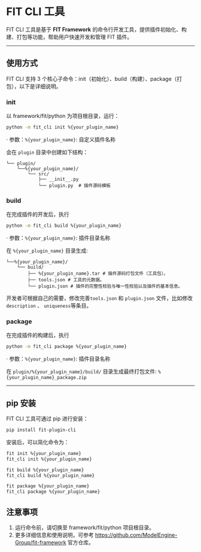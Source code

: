 # FIT CLI 工具

FIT CLI 工具是基于 **FIT Framework** 的命令行开发工具，提供插件初始化、构建、打包等功能，帮助用户快速开发和管理 FIT 插件。

---

## 使用方式

FIT CLI 支持 3 个核心子命令：init（初始化）、build（构建）、package（打包），以下是详细说明。

### init

以 framework/fit/python 为项目根目录，运行：

```bash
python -m fit_cli init %{your_plugin_name}
```
· 参数：``%{your_plugin_name}``: 自定义插件名称

会在 ``plugin`` 目录中创建如下结构：

    └── plugin/
        └──%{your_plugin_name}/
            └── src/
                ├── __init__.py
                └── plugin.py  # 插件源码模板

### build

在完成插件的开发后，执行
```bash
python -m fit_cli build %{your_plugin_name}
```
· 参数：``%{your_plugin_name}``: 插件目录名称

在 ``%{your_plugin_name}`` 目录生成:

    └──%{your_plugin_name}/
        └── build/
            ├── %{your_plugin_name}.tar # 插件源码打包文件（工具包）。
            ├── tools.json # 工具的元数据。
            └── plugin.json # 插件的完整性校验与唯一性校验以及插件的基本信息。

开发者可根据自己的需要，修改完善``tools.json`` 和 ``plugin.json`` 文件，比如修改 ``description`` 、 ``uniqueness``等条目。

### package

在完成插件的构建后，执行
```bash
python -m fit_cli package %{your_plugin_name}
```
· 参数：``%{your_plugin_name}``: 插件目录名称

在 ``plugin/%{your_plugin_name}/build/`` 目录生成最终打包文件: ``%{your_plugin_name}_package.zip``

---

## pip 安装

FIT CLI 工具可通过 pip 进行安装：
```bash
pip install fit-plugin-cli
```
安装后，可以简化命令为：
```bash
fit init %{your_plugin_name}
fit_cli init %{your_plugin_name}

fit build %{your_plugin_name}
fit_cli build %{your_plugin_name}

fit package %{your_plugin_name}
fit_cli package %{your_plugin_name}
```

## 注意事项

1. 运行命令前，请切换至 framework/fit/python 项目根目录。
2. 更多详细信息和使用说明，可参考 https://github.com/ModelEngine-Group/fit-framework 官方仓库。